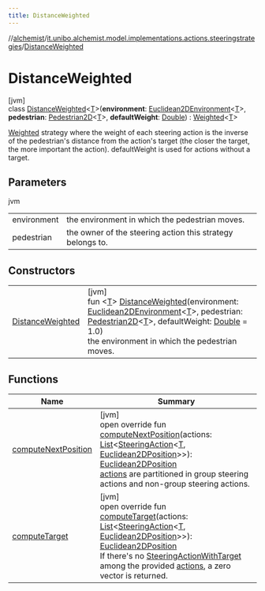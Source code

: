 ```yaml
---
title: DistanceWeighted
---
```

//[alchemist](../../../index.html)/[it.unibo.alchemist.model.implementations.actions.steeringstrategies](../index.html)/[DistanceWeighted](index.html)



# DistanceWeighted



[jvm]\
class [DistanceWeighted](index.html)<[T](index.html)>(**environment**: [Euclidean2DEnvironment](../../it.unibo.alchemist.model.interfaces.environments/-euclidean2-d-environment/index.html)<[T](index.html)>, **pedestrian**: [Pedestrian2D](../../it.unibo.alchemist.model.interfaces/-pedestrian2-d/index.html)<[T](index.html)>, **defaultWeight**: [Double](https://kotlinlang.org/api/latest/jvm/stdlib/kotlin/-double/index.html)) : [Weighted](../-weighted/index.html)<[T](index.html)> 

[Weighted](../-weighted/index.html) strategy where the weight of each steering action is the inverse of the pedestrian's distance from the action's target (the closer the target, the more important the action). defaultWeight is used for actions without a target.



## Parameters


jvm

| | |
|---|---|
| environment | the environment in which the pedestrian moves. |
| pedestrian | the owner of the steering action this strategy belongs to. |



## Constructors


| | |
|---|---|
| [DistanceWeighted](-distance-weighted.html) | [jvm]<br>fun <[T](index.html)> [DistanceWeighted](-distance-weighted.html)(environment: [Euclidean2DEnvironment](../../it.unibo.alchemist.model.interfaces.environments/-euclidean2-d-environment/index.html)<[T](index.html)>, pedestrian: [Pedestrian2D](../../it.unibo.alchemist.model.interfaces/-pedestrian2-d/index.html)<[T](index.html)>, defaultWeight: [Double](https://kotlinlang.org/api/latest/jvm/stdlib/kotlin/-double/index.html) = 1.0)<br>    the environment in which the pedestrian moves. |


## Functions


| Name | Summary |
|---|---|
| [computeNextPosition](../-weighted/compute-next-position.html) | [jvm]<br>open override fun [computeNextPosition](../-weighted/compute-next-position.html)(actions: [List](https://kotlinlang.org/api/latest/jvm/stdlib/kotlin.collections/-list/index.html)<[SteeringAction](../../it.unibo.alchemist.model.interfaces/-steering-action/index.html)<[T](index.html), [Euclidean2DPosition](../../it.unibo.alchemist.model.implementations.positions/-euclidean2-d-position/index.html)>>): [Euclidean2DPosition](../../it.unibo.alchemist.model.implementations.positions/-euclidean2-d-position/index.html)<br>[actions](../-weighted/compute-next-position.html) are partitioned in group steering actions and non-group steering actions. |
| [computeTarget](../-weighted/compute-target.html) | [jvm]<br>open override fun [computeTarget](../-weighted/compute-target.html)(actions: [List](https://kotlinlang.org/api/latest/jvm/stdlib/kotlin.collections/-list/index.html)<[SteeringAction](../../it.unibo.alchemist.model.interfaces/-steering-action/index.html)<[T](index.html), [Euclidean2DPosition](../../it.unibo.alchemist.model.implementations.positions/-euclidean2-d-position/index.html)>>): [Euclidean2DPosition](../../it.unibo.alchemist.model.implementations.positions/-euclidean2-d-position/index.html)<br>If there's no [SteeringActionWithTarget](../../it.unibo.alchemist.model.interfaces/-steering-action-with-target/index.html) among the provided [actions](../-weighted/compute-target.html), a zero vector is returned. |

